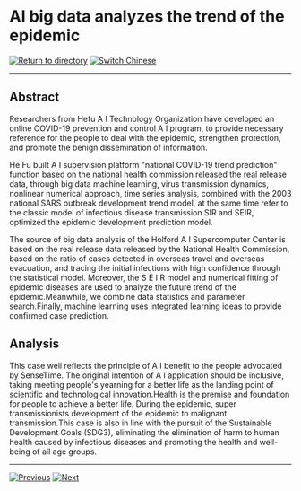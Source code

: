 # AI big data analyzes the trend of the epidemic
[![Return to directory](http://img.shields.io/badge/Click-Back-875A7B.svg?style=flat&colorA=8F8F8F)](/)
[![Switch Chinese](http://img.shields.io/badge/Switch-Chinese-875A7B.svg?style=flat&colorA=8F8F8F)](https://doc.shanghaiopen.org.cn/case/3/3.html)

----------

## Abstract

Researchers from Hefu A I Technology Organization have developed an online COVID-19 prevention and control A I program, to provide necessary reference for the people to deal with the epidemic, strengthen protection, and promote the benign dissemination of information.

He Fu built A I supervision platform "national COVID-19 trend prediction" function based on the national health commission released the real release data, through big data machine learning, virus transmission dynamics, nonlinear numerical approach, time series analysis, combined with the 2003 national SARS outbreak development trend model, at the same time refer to the classic model of infectious disease transmission SIR and SEIR, optimized the epidemic development prediction model.

The source of big data analysis of the Holford A I Supercomputer Center is based on the real release data released by the National Health Commission, based on the ratio of cases detected in overseas travel and overseas evacuation, and tracing the initial infections with high confidence through the statistical model. Moreover, the S E I R model and numerical fitting of epidemic diseases are used to analyze the future trend of the epidemic.Meanwhile, we combine data statistics and parameter search.Finally, machine learning uses integrated learning ideas to provide confirmed case prediction.


## Analysis

This case well reflects the principle of A I benefit to the people advocated by SenseTime. The original intention of A I application should be inclusive, taking meeting people's yearning for a better life as the landing point of scientific and technological innovation.Health is the premise and foundation for people to achieve a better life. During the epidemic, super transmissionists development of the epidemic to malignant transmission.This case is also in line with the pursuit of the Sustainable Development Goals (SDG3), eliminating the elimination of harm to human health caused by infectious diseases and promoting the health and well-being of all age groups.
 








----------
 [![Previous](http://img.shields.io/badge/View-Previous-875A7B.svg?style=flat&colorA=8F8F8F)](https://doc.shanghaiopen.org.cn/case/3/en_2.html)
 [![Next](http://img.shields.io/badge/View-Next-875A7B.svg?style=flat&colorA=8F8F8F)](https://doc.shanghaiopen.org.cn/case/3/en_4.html)

